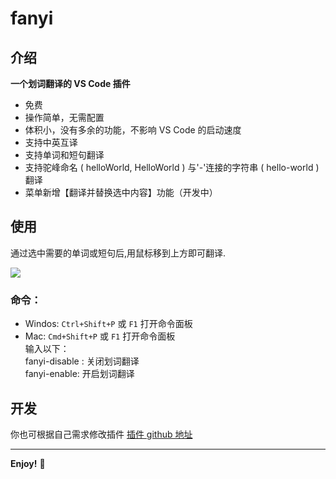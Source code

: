 # fanyi

## 介绍

**一个划词翻译的 VS Code 插件**

- 免费
- 操作简单，无需配置
- 体积小，没有多余的功能，不影响 VS Code 的启动速度
- 支持中英互译
- 支持单词和短句翻译
- 支持驼峰命名 ( helloWorld, HelloWorld ) 与'-'连接的字符串 ( hello-world ) 翻译
- 菜单新增【翻译并替换选中内容】功能（开发中）

## 使用

通过选中需要的单词或短句后,用鼠标移到上方即可翻译.

![](https://assets.fedtop.com/picbed/202308021642558.png)

### 命令：

- Windos: `Ctrl+Shift+P` 或 `F1` 打开命令面板  
- Mac: `Cmd+Shift+P` 或 `F1` 打开命令面板  
输入以下：  
fanyi-disable : 关闭划词翻译  
fanyi-enable: 开启划词翻译

## 开发

你也可根据自己需求修改插件 [插件 github 地址](https://github.com/wangrongding/fanyi)

---

**Enjoy!** 🎉
